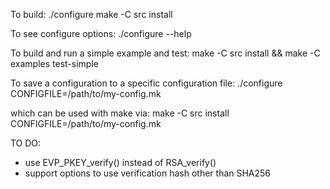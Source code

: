 To build:
   ./configure
   make -C src install

To see configure options:
   ./configure --help

To build and run a simple example and test:
   make -C src install && make -C examples test-simple

To save a configuration to a specific configuration file:
   ./configure CONFIGFILE=/path/to/my-config.mk

which can be used with make via:
      make -C src install CONFIGFILE=/path/to/my-config.mk


TO DO:
  - use EVP_PKEY_verify() instead of RSA_verify()
  - support options to use verification hash other than SHA256